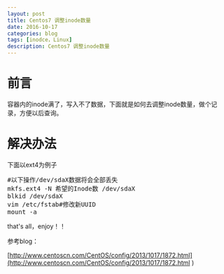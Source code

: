 ```yaml
---
layout: post
title: Centos7 调整inode数量
date: 2016-10-17
categories: blog
tags: [inodce，Linux]
description: Centos7 调整inode数量
---
```


# 前言

容器内的inode满了，写入不了数据，下面就是如何去调整inode数量，做个记录，方便以后查询。


# 解决办法

下面以ext4为例子

<pre>
#以下操作/dev/sdaX数据将会全部丢失
mkfs.ext4 -N 希望的Inode数 /dev/sdaX
blkid /dev/sdaX
vim /etc/fstab#修改新UUID
mount -a
</pre>

that's all，enjoy！！

参考blog：

[http://www.centoscn.com/CentOS/config/2013/1017/1872.html](http://www.centoscn.com/CentOS/config/2013/1017/1872.html )
